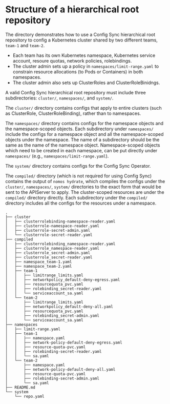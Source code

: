 
# Structure of a hierarchical root repository

The directory demonstrates how to use a Config Sync hierarchical root repository to
config a Kubernetes cluster shared by two different teams, `team-1` and
`team-2`. 
- Each team has its own Kubernetes namespace, Kubernetes service account, resoure
quotas, network policies, rolebindings.
- The cluster admin sets up a policy in `namespaces/limit-range.yaml` to constrain resource allocations (to Pods or Containers) in both namespaces.
- The cluster admin also sets up ClusterRoles and ClusterRoleBinidngs.

A valid Config Sync hierarchical root repository must include
three subdirectories: `cluster/`, `namespaces/`, and `system/`.

The `cluster/` directory contains configs that apply to entire clusters (such as ClusterRole, ClusterRoleBinding), rather than to namespaces.

The `namespaces/` directory contains configs for the namespace objects and the
namespace-scoped objects. 
Each subdirectory under
`namespaces/` include the configs for a namespace object and all the
namespace-scoped objects under the namespace. 
The name of a subdirectory  should
be the same as the name of the namespace object. 
Namespace-scoped objects which
need to be created in each namespace, can be put directly under `namespaces/`
(e.g., `namespaces/limit-range.yaml`).

The `system/` directory contains configs for the Config Sync Operator.

The `compiled/` directory (which is not required for using Config Sync) contains the output of `nomos hydrate`, which compiles
the configs under the `cluster/`, `namespaces/`, `system/` directories to the exact form that would be sent to the APIServer to apply.
The cluster-scoped resources are under the `compiled/` directory directly. Each
subdirectory under the `compiled/` directory includes all the configs for the
resources under a namespace. 

```
.
├── cluster
│   ├── clusterrolebinding-namespace-reader.yaml
│   ├── clusterrole-namespace-reader.yaml
│   ├── clusterrole-secret-admin.yaml
│   └── clusterrole-secret-reader.yaml
├── compiled
│   ├── clusterrolebinding_namespace-reader.yaml
│   ├── clusterrole_namespace-reader.yaml
│   ├── clusterrole_secret-admin.yaml
│   ├── clusterrole_secret-reader.yaml
│   ├── namespace_team-1.yaml
│   ├── namespace_team-2.yaml
│   ├── team-1
│   │   ├── limitrange_limits.yaml
│   │   ├── networkpolicy_default-deny-egress.yaml
│   │   ├── resourcequota_pvc.yaml
│   │   ├── rolebinding_secret-reader.yaml
│   │   └── serviceaccount_sa.yaml
│   └── team-2
│       ├── limitrange_limits.yaml
│       ├── networkpolicy_default-deny-all.yaml
│       ├── resourcequota_pvc.yaml
│       ├── rolebinding_secret-admin.yaml
│       └── serviceaccount_sa.yaml
├── namespaces
│   ├── limit-range.yaml
│   ├── team-1
│   │   ├── namespace.yaml
│   │   ├── network-policy-default-deny-egress.yaml
│   │   ├── resource-quota-pvc.yaml
│   │   ├── rolebinding-secret-reader.yaml
│   │   └── sa.yaml
│   └── team-2
│       ├── namespace.yaml
│       ├── network-policy-default-deny-all.yaml
│       ├── resource-quota-pvc.yaml
│       ├── rolebinding-secret-admin.yaml
│       └── sa.yaml
├── README.md
└── system
    └── repo.yaml
```
